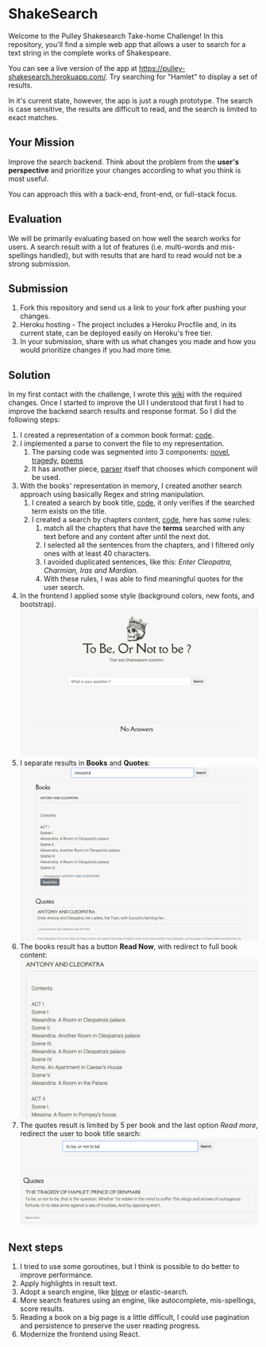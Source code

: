 # ShakeSearch

Welcome to the Pulley Shakesearch Take-home Challenge! In this repository,
you'll find a simple web app that allows a user to search for a text string in
the complete works of Shakespeare.

You can see a live version of the app at
https://pulley-shakesearch.herokuapp.com/. Try searching for "Hamlet" to display
a set of results.

In it's current state, however, the app is just a rough prototype. The search is
case sensitive, the results are difficult to read, and the search is limited to
exact matches.

## Your Mission

Improve the search backend. Think about the problem from the **user's perspective**
and prioritize your changes according to what you think is most useful.

You can approach this with a back-end, front-end, or full-stack focus.

## Evaluation

We will be primarily evaluating based on how well the search works for users. A search result with a lot of features (i.e. multi-words and mis-spellings handled), but with results that are hard to read would not be a strong submission.

## Submission

1. Fork this repository and send us a link to your fork after pushing your changes.
2. Heroku hosting - The project includes a Heroku Procfile and, in its
   current state, can be deployed easily on Heroku's free tier.
3. In your submission, share with us what changes you made and how you would prioritize changes if you had more time.

## Solution

In my first contact with the challenge, I wrote this [wiki]([https://github.com/brunogs/shakesearch/wiki/Required-Changes]) with the required changes.
Once I started to improve the UI I understood that first I had to improve the backend search results and response format.
So I did the following steps:

1. I created a representation of a common book format: [code](https://github.com/brunogs/shakesearch/blob/master/src/book/book.go#L13-L21).
2. I implemented a parse to convert the file to my representation.
   1. The parsing code was segmented into 3 components: [novel](https://github.com/brunogs/shakesearch/blob/master/src/book/novel.go), [tragedy](https://github.com/brunogs/shakesearch/blob/master/src/book/tragedy.go), [poems](https://github.com/brunogs/shakesearch/blob/master/src/book/poems.go)
   2. It has another piece, [parser](https://github.com/brunogs/shakesearch/blob/master/src/book/parser.go) itself that chooses which component will be used.
3. With the books' representation in memory, I created another search approach using basically Regex and string manipulation.
   1. I created a search by book title, [code](https://github.com/brunogs/shakesearch/blob/master/src/search/searcher.go#L40-L52), it only verifies if the searched term exists on the title.
   2. I created a search by chapters content, [code](https://github.com/brunogs/shakesearch/blob/master/src/search/searcher.go#L76-L96), here has some rules:
      1. match all the chapters that have the **terms** searched with any text before and any content after until the next dot.
      2. I selected all the sentences from the chapters, and I filtered only ones with at least 40 characters.
      3. I avoided duplicated sentences, like this: *Enter Cleopatra, Charmian, Iras and Mardian.*
      4. With these rules, I was able to find meaningful quotes for the user search.
4. In the frontend I applied some style (background colors, new fonts, and bootstrap).
   ![style example](./doc/style.png)
5. I separate results in **Books** and **Quotes**:
   ![segments](./doc/segments.png)
6. The books result has a button **Read Now**, with redirect to full book content:
   ![book](./doc/book.png)
7. The quotes result is limited by 5 per book and the last option *Read more*, redirect the user to book title search:
   ![quotes](./doc/quotes.png)

## Next steps

1. I tried to use some goroutines, but I think is possible to do better to improve performance.
2. Apply highlights in result text.
3. Adopt a search engine, like [bleve](https://blevesearch.com/) or elastic-search.
4. More search features using an engine, like autocomplete, mis-spellings, score results.
5. Reading a book on a big page is a little difficult, I could use pagination and persistence to preserve the user reading progress.
6. Modernize the frontend using React.
